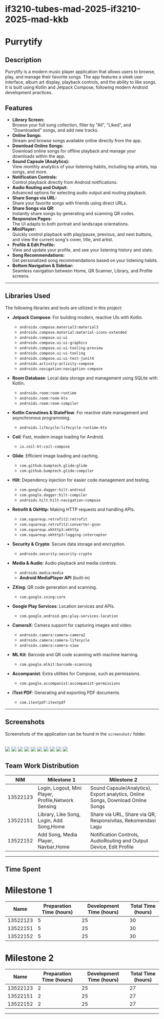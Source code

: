 # if3210-tubes-mad-2025-if3210-2025-mad-kkb
# Purrytify

## Description
Purrytify is a modern music player application that allows users to browse, play, and manage their favorite songs. The app features a sleek user interface, album art display, playback controls, and the ability to like songs. It is built using Kotlin and Jetpack Compose, following modern Android development practices.

## Features

- **Library Screen:**  
  Browse your full song collection, filter by "All", "Liked", and "Downloaded" songs, and add new tracks.
- **Online Songs:**  
  Stream and browse songs available online directly from the app.
- **Download Online Songs:**  
  Download online songs for offline playback and manage your downloads within the app.
- **Sound Capsule (Analytics):**  
  View monthly analytics of your listening habits, including top artists, top songs, and more.
- **Notification Controls:**  
  Control playback directly from Android notifications.
- **Audio Routing and Output:**  
  Advanced options for selecting audio output and routing playback.
- **Share Songs via URL:**  
  Share your favorite songs with friends using direct URLs.
- **Share Songs via QR:**  
  Instantly share songs by generating and scanning QR codes.
- **Responsive Pages:**  
  The UI adapts to both portrait and landscape orientations.
- **MiniPlayer:**  
  Quickly control playback with play/pause, previous, and next buttons, and view the current song's cover, title, and artist.
- **Profile & Edit Profile:**  
  View and update your profile, and see your listening history and stats.
- **Song Recommendations:**  
  Get personalized song recommendations based on your listening habits.
- **Bottom Navigation & Sidebar:**  
  Seamless navigation between Home, QR Scanner, Library, and Profile screens.



---

## Libraries Used
The following libraries and tools are utilized in this project:
- **Jetpack Compose**: For building modern, reactive UIs with Kotlin.
  - `androidx.compose.material3:material3`
  - `androidx.compose.material:material-icons-extended`
  - `androidx.compose.ui:ui`
  - `androidx.compose.ui:ui-graphics`
  - `androidx.compose.ui:ui-tooling-preview`
  - `androidx.compose.ui:ui-tooling`
  - `androidx.compose.ui:ui-test-junit4`
  - `androidx.activity:activity-compose`
  - `androidx.navigation:navigation-compose`

- **Room Database**: Local data storage and management using SQLite with Kotlin.
  - `androidx.room:room-runtime`
  - `androidx.room:room-ktx`
  - `androidx.room:room-compiler`

- **Kotlin Coroutines & StateFlow**: For reactive state management and asynchronous programming.
  - `androidx.lifecycle:lifecycle-runtime-ktx`

- **Coil**: Fast, modern image loading for Android.
  - `io.coil-kt:coil-compose`

- **Glide**: Efficient image loading and caching.
  - `com.github.bumptech.glide:glide`
  - `com.github.bumptech.glide:compiler`

- **Hilt**: Dependency injection for easier code management and testing.
  - `com.google.dagger:hilt-android`
  - `com.google.dagger:hilt-compiler`
  - `androidx.hilt:hilt-navigation-compose`

- **Retrofit & OkHttp**: Making HTTP requests and handling APIs.
  - `com.squareup.retrofit2:retrofit`
  - `com.squareup.retrofit2:converter-gson`
  - `com.squareup.okhttp3:okhttp`
  - `com.squareup.okhttp3:logging-interceptor`

- **Security & Crypto**: Secure data storage and encryption.
  - `androidx.security:security-crypto`

- **Media & Audio**: Audio playback and media controls.
  - `androidx.media:media`
  - **Android MediaPlayer API** (built-in)

- **ZXing**: QR code generation and scanning.
  - `com.google.zxing:core`

- **Google Play Services**: Location services and APIs.
  - `com.google.android.gms:play-services-location`

- **CameraX**: Camera support for capturing images and video.
  - `androidx.camera:camera-camera2`
  - `androidx.camera:camera-lifecycle`
  - `androidx.camera:camera-view`

- **ML Kit**: Barcode and QR code scanning with machine learning.
  - `com.google.mlkit:barcode-scanning`

- **Accompanist**: Extra utilities for Compose, such as permissions.
  - `com.google.accompanist:accompanist-permissions`

- **iText PDF**: Generating and exporting PDF documents.
  - `com.itextpdf:itextpdf`


---

## Screenshots
Screenshots of the application can be found in the `screenshot/` folder.

![](image/1.jpg)
![](image/2.0.jpg)
![](image/2.1.jpg)
![](image/3.jpg)
![](image/4.jpg)
![](image/5.jpg)
![](image/6.jpg)
![](image/7.jpg)
![](image/8.jpg)
![](image/9.jpg)
---

## Team Work Distribution

| NIM        | Milestone 1                                       | Milestone 2|
|------------|---------------------------------------------------|------------|
| 13522123   | Login, Logout, Mini Player, Profile,Network Sensing | Sound Capsule(Analytics), Export analytics, Online Songs, Download Online Songs | 
| 13522151   | Library, Like Song, Login, Add Song,Home          | Share via URL, Share via QR, Responsivitas, Rekomendasi Lagu | 
| 13522152   | Add Song, Media Player, Navbar,Home               | Notification Controls, AudioRouting and Output Device, Edit Profile |

---

## Time Spent

# Milestone 1

| Name       | Preparation Time (hours) | Development Time (hours) | Total Time (hours) |
|------------|---------------------------|---------------------------|--------------------|
| 13522123  | 5                         | 25                        | 30                 |
|  13522151| 5                         | 25                           | 30                 |
|  13522152  | 5                         | 25                          | 30                 |

# Milestone 2

| Name       | Preparation Time (hours) | Development Time (hours) | Total Time (hours) |
|------------|---------------------------|---------------------------|--------------------|
| 13522123  | 2                         | 25                        | 27                 |
|  13522151| 2                         | 25                           | 27                 |
|  13522152  | 2                         | 25                          | 27                 |
---
